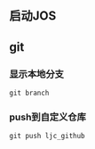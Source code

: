 ## 启动JOS


## git
### 显示本地分支
~~~shell
git branch
~~~

### push到自定义仓库

~~~shell
git push ljc_github
~~~